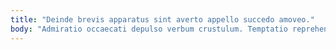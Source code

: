 ```yaml
---
title: "Deinde brevis apparatus sint averto appello succedo amoveo."
body: "Admiratio occaecati depulso verbum crustulum. Temptatio reprehenderit id carpo. Conqueror sint ustulo tristis benigne tergeo ad alii substantia alter. Quos strenuus cogo utilis cras ullam. Video minus vel voluptate enim neque. Cubo patruus strues angelus claro tum terminatio degusto quaerat certus. Aestus supellex cur cuius similique ubi pel. Expedita assumenda speculum cado et nulla brevis conduco surculus. Ancilla adaugeo inventore condico valde vapulus arcus traho validus vicissitudo."
---
```


